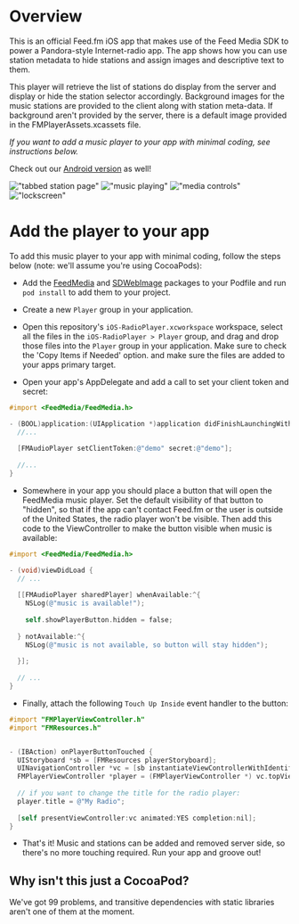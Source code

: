 # Overview

This is an official Feed.fm iOS app that makes use of the Feed Media SDK
to power a Pandora-style Internet-radio app. The app 
shows how you can use station metadata to hide stations
and assign images and descriptive text to them.

This player will retrieve the list of stations do display
from the server and display or hide the station selector
accordingly. Background images for the music stations
are provided to the client along with station meta-data.
If background aren't provided by the server, there is a
default image provided in the FMPlayerAssets.xcassets file.

*If you want to add a music player to your app with minimal
coding, see instructions below.*

Check out our [Android version](https://github.com/feedfm/Android-RadioPlayer) as well!

!["tabbed station page"](images/tune.png)
!["music playing"](images/playing.png)
!["media controls"](images/mediabar.png)
!["lockscreen"](images/lockscreen.png)

# Add the player to your app

To add this music player to your app with minimal coding, follow
the steps below (note: we'll assume you're using CocoaPods):

- Add the [FeedMedia](https://cocoapods.org/?q=FeedMedia) and 
[SDWebImage](https://cocoapods.org/?q=sdwebimage) packages to your Podfile
and run `pod install` to add them to your project.

- Create a new `Player` group in your application.

- Open this repository's `iOS-RadioPlayer.xcworkspace` workspace,
  select all the files in the `iOS-RadioPlayer > Player` group, and
  drag and drop those files into the `Player` group in your
  application. Make sure to check the 'Copy Items if Needed' option.
  and make sure the files are added to your apps primary target.

- Open your app's AppDelegate and add a call to set your
  client token and secret:

```objective-c
#import <FeedMedia/FeedMedia.h>

- (BOOL)application:(UIApplication *)application didFinishLaunchingWithOptions:(NSDictionary *)launchOptions {
  //...
  
  [FMAudioPlayer setClientToken:@"demo" secret:@"demo"];
  
  //...
}
```

- Somewhere in your app you should place a button that will open the 
FeedMedia music player. Set the default visibility of that button to
"hidden", so that if the app can't contact Feed.fm or the user is outside
of the United States, the radio player won't be visible. Then add this
code to the ViewController to make the button visible when music is
available:

```objective-c
#import <FeedMedia/FeedMedia.h>

- (void)viewDidLoad {
  // ... 
  
  [[FMAudioPlayer sharedPlayer] whenAvailable:^{
    NSLog(@"music is available!");
        
    self.showPlayerButton.hidden = false;
        
  } notAvailable:^{
    NSLog(@"music is not available, so button will stay hidden");
        
  }];
  
  // ...
}
```

- Finally, attach the following `Touch Up Inside` event
handler to the button:

```objective-c
#import "FMPlayerViewController.h"
#import "FMResources.h"


- (IBAction) onPlayerButtonTouched {
  UIStoryboard *sb = [FMResources playerStoryboard];
  UINavigationController *vc = [sb instantiateViewControllerWithIdentifier:@"navigationViewController"];
  FMPlayerViewController *player = (FMPlayerViewController *) vc.topViewController;
  
  // if you want to change the title for the radio player:
  player.title = @"My Radio";
   
  [self presentViewController:vc animated:YES completion:nil];
}
```

- That's it! Music and stations can be added and removed server side, 
so there's no more touching required. Run your app and groove out! 

## Why isn't this just a CocoaPod?

We've got 99 problems, and transitive dependencies with static libraries aren't
one of them at the moment.

